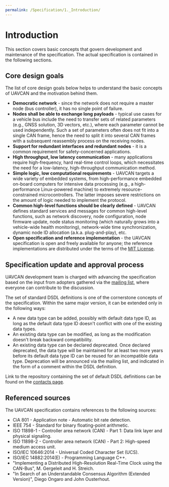 ```yaml
---
permalink: /Specification/1._Introduction/
---
```


# Introduction

This section covers basic concepts that govern development and maintenance of the specification.
The actual specification is contained in the following sections.

## Core design goals

The list of core design goals below helps to understand the basic concepts of UAVCAN and the motivation behind them.

* **Democratic network** - since the network does not require a master node (bus controller),
it has no single point of failure.
* **Nodes shall be able to exchange long payloads** - typical use cases for a vehicle bus include the need to transfer
sets of related parameters (e.g., GNSS solution, 3D vectors, etc.), where each parameter cannot be used independently.
Such a set of parameters often does not fit into a single CAN frame,
hence the need to split it into several CAN frames with a subsequent reassembly process on the receiving nodes.
* **Support for redundant interfaces and redundant nodes** - it is a common requirement for
safety-concerned applications.
* **High throughput, low latency communication** - many applications require high-frequency,
hard real-time control loops, which necessitates the need for a low-latency, high-throughput communication method.
* **Simple logic, low computational requirements** - UAVCAN targets a wide variety of embedded systems,
from high-performance embedded on-board computers for intensive data processing
(e.g., a high-performance Linux-powered machine) to extremely resource-constrained microcontrollers.
The latter imposes severe restrictions on the amount of logic needed to implement the protocol.
* **Common high-level functions should be clearly defined** - UAVCAN defines standard services and messages
for common high-level functions, such as network discovery, node configuration, node firmware update,
node status monitoring (which naturally grows into a vehicle-wide health monitoring),
network-wide time synchronization, dynamic node ID allocation (a.k.a. plug-and-play), etc.
* **Open specification and reference implementation** - the UAVCAN specification is open and freely available
for anyone; the reference implementations are distributed under the terms of the
[MIT License](http://en.wikipedia.org/wiki/MIT_License).

## Specification update and approval process

UAVCAN development team is charged with advancing the specification based on the input from adopters
gathered via the [mailing list](/Contact), where everyone can contribute to the discussion.

The set of standard DSDL definitions is one of the cornerstone concepts of the specification.
Within the same major version, it can be extended only in the following ways:

* A new data type can be added, possibly with default data type ID, as long as the default data type ID doesn't
conflict with one of the existing data types.
* An existing data type can be modified, as long as the modification doesn't break backward compatibility.
* An existing data type can be declared deprecated. Once declared deprecated, the data type will be maintained
for at least two more years before its default data type ID can be reused for an incompatible data type.
Deprecation will be announced via the mailing list, and indicated in the form of a comment within the DSDL definition.

Link to the repository containing the set of default DSDL definitions can be found on the
[contacts page](/Contact).

## Referenced sources

The UAVCAN specification contains references to the following sources:

* CiA 801 - Application note - Automatic bit rate detection.
* IEEE 754 - Standard for binary floating-point arithmetic.
* ISO 11898-1 - Controller area network (CAN) - Part 1: Data link layer and physical signaling.
* ISO 11898-2 - Controller area network (CAN) - Part 2: High-speed medium access unit.
* ISO/IEC 10646:2014 - Universal Coded Character Set (UCS).
* ISO/IEC 14882:2014(E) - Programming Language C++.
* "Implementing a Distributed High-Resolution Real-Time Clock using the CAN-Bus", M. Gergeleit and H. Streich.
* "In Search of an Understandable Consensus Algorithm (Extended Version)", Diego Ongaro and John Ousterhout.
